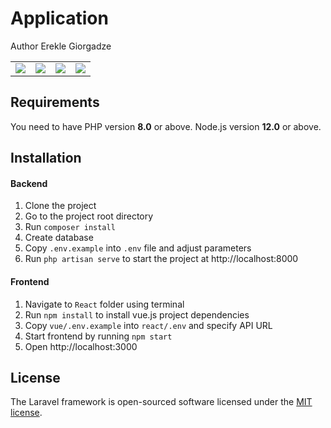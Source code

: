 # Application

Author Erekle Giorgadze 
<table>
    <tr>
        <td>
            <a href="https://laravel.com"><img src="https://i.imgur.com/pBNT1yy.png" /></a>
        </td>
        <td>
            <a href="https://reactjs.org/"><img src="https://upload.wikimedia.org/wikipedia/commons/thumb/a/a7/React-icon.svg/1200px-React-icon.svg.png" /></a>
        </td>
        <td>
            <a href="https://tailwindcss.com/"><img src="https://i.imgur.com/wdYXsgR.png" /></a>
        </td>
        <td>
            <img src="https://i.imgur.com/Kp5kTUp.png" />
        </td>
    </tr>
</table> 


## Requirements
You need to have PHP version **8.0** or above. Node.js version **12.0** or above.




## Installation

#### Backend
1. Clone the project
2. Go to the project root directory
3. Run `composer install`
4. Create database
5. Copy `.env.example` into `.env` file and adjust parameters
6. Run `php artisan serve` to start the project at http://localhost:8000

#### Frontend
1. Navigate to `React` folder using terminal
2. Run `npm install` to install vue.js project dependencies
3. Copy `vue/.env.example` into `react/.env` and specify API URL
4. Start frontend by running `npm start`
5. Open http://localhost:3000


## License

The Laravel framework is open-sourced software licensed under the [MIT license](https://opensource.org/licenses/MIT).


